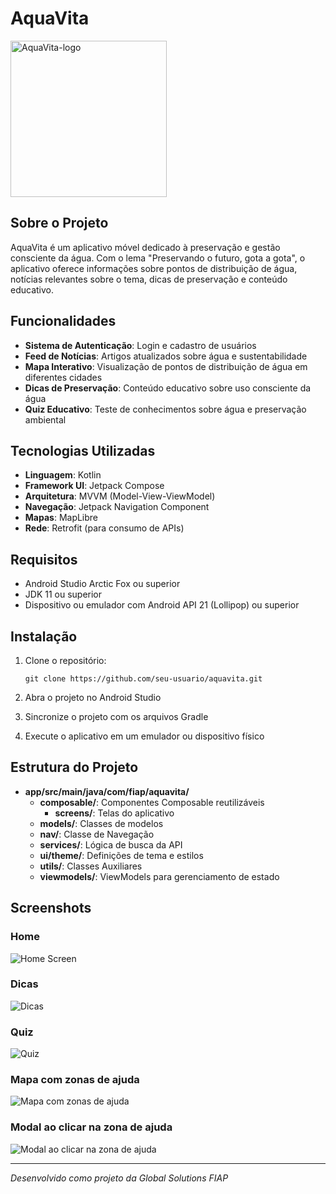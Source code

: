 # AquaVita

<img src="https://github.com/user-attachments/assets/3759cb42-8642-4104-b95e-9cd68a0076be" alt="AquaVita-logo" width="250" height="250"/>

## Sobre o Projeto

AquaVita é um aplicativo móvel dedicado à preservação e gestão consciente da água. Com o lema "Preservando o futuro, gota a gota", o aplicativo oferece informações sobre pontos de distribuição de água, notícias relevantes sobre o tema, dicas de preservação e conteúdo educativo.

## Funcionalidades

- **Sistema de Autenticação**: Login e cadastro de usuários
- **Feed de Notícias**: Artigos atualizados sobre água e sustentabilidade
- **Mapa Interativo**: Visualização de pontos de distribuição de água em diferentes cidades
- **Dicas de Preservação**: Conteúdo educativo sobre uso consciente da água
- **Quiz Educativo**: Teste de conhecimentos sobre água e preservação ambiental

## Tecnologias Utilizadas

- **Linguagem**: Kotlin
- **Framework UI**: Jetpack Compose
- **Arquitetura**: MVVM (Model-View-ViewModel)
- **Navegação**: Jetpack Navigation Component
- **Mapas**: MapLibre
- **Rede**: Retrofit (para consumo de APIs)

## Requisitos

- Android Studio Arctic Fox ou superior
- JDK 11 ou superior
- Dispositivo ou emulador com Android API 21 (Lollipop) ou superior

## Instalação

1. Clone o repositório:

    `git clone https://github.com/seu-usuario/aquavita.git`

2. Abra o projeto no Android Studio

3. Sincronize o projeto com os arquivos Gradle

4. Execute o aplicativo em um emulador ou dispositivo físico

## Estrutura do Projeto

- **app/src/main/java/com/fiap/aquavita/**
    - **composable/**: Componentes Composable reutilizáveis
        - **screens/**: Telas do aplicativo
    - **models/**: Classes de modelos
    - **nav/**: Classe de Navegação
    - **services/**: Lógica de busca da API
    - **ui/theme/**: Definições de tema e estilos
    - **utils/**: Classes Auxiliares
    - **viewmodels/**: ViewModels para gerenciamento de estado

## Screenshots

### Home
  ![Home Screen](https://github.com/user-attachments/assets/9c829382-4931-4ba3-bc31-e030d7fc51c5)


### Dicas
  ![Dicas](https://github.com/user-attachments/assets/591d0105-309b-4a4c-aad8-64efeae3f9ee)


### Quiz
![Quiz](https://github.com/user-attachments/assets/91ff381d-bbb5-45cf-a148-635b1bd69fa0)


### Mapa com zonas de ajuda
  ![Mapa com zonas de ajuda](https://github.com/user-attachments/assets/5cf4c701-6459-45f5-a6dc-9d7087717e28)


### Modal ao clicar na zona de ajuda
  ![Modal ao clicar na zona de ajuda](https://github.com/user-attachments/assets/4b7c9603-2599-4089-8b97-4513992026ac)


---

*Desenvolvido como projeto da Global Solutions FIAP*
